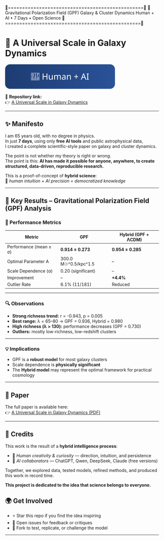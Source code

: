 🌌================================================🌌
🚀 Gravitational Polarization Field (GPF)
Galaxy & Cluster Dynamics
Human + AI • 7 Days • Open Science
🌌================================================🌌

# 🌌 A Universal Scale in Galaxy Dynamics
![Made with Human + AI](./badge.svg)


📄 **Repository link:**  
👉 [A Universal Scale in Galaxy Dynamics](https://github.com/marcofanavigator/A-Universal-Scale-in-Galaxy-Dynamics)

---

## ✨ Manifesto

I am 65 years old, with no degree in physics.  
In just **7 days**, using only **free AI tools** and public astrophysical data,  
I created a complete scientific-style paper on galaxy and cluster dynamics.  

The point is not whether my theory is right or wrong.  
The point is this: **AI has made it possible for anyone, anywhere, to create structured, data-driven, reproducible research.**  

This is a proof-of-concept of **hybrid science**:  
🤝 *human intuition + AI precision = democratized knowledge*  

---

## 🚀 Key Results – Gravitational Polarization Field (GPF) Analysis

### 🎯 Performance Metrics

| Metric                | GPF                 | Hybrid (GPF + ΛCDM) |
|------------------------|---------------------|----------------------|
| Performance (mean ± σ) | **0.914 ± 0.273**   | **0.954 ± 0.285**    |
| Optimal Parameter A    | 300.0 M☉^0.5/kpc^1.5 | –                   |
| Scale Dependence (α)   | 0.20 (significant)  | –                   |
| Improvement            | –                   | **+4.4%**            |
| Outlier Rate           | 6.1% (11/181)       | Reduced              |

---

### 🔍 Observations

- **Strong richness trend:** r = -0.943, p = 0.005  
- **Best range:** λ = 65–80 → GPF = 0.936, Hybrid = 0.980  
- **High richness (λ > 130):** performance decreases (GPF = 0.730)  
- **Outliers:** mostly low-richness, low-redshift clusters  

---

### 💡 Implications

- GPF is a **robust model** for most galaxy clusters  
- Scale dependence is **physically significant**  
- The **Hybrid model** may represent the optimal framework for practical cosmology  

---

## 📄 Paper

The full paper is available here:  
👉 [A Universal Scale in Galaxy Dynamics (PDF)](https://github.com/marcofanavigator/A-Universal-Scale-in-Galaxy-Dynamics/blob/main/A%20Universal%20Scale%20in%20Galaxy%20Dynamics.pdf)

---

## 🙏 Credits

This work is the result of a **hybrid intelligence process**:  
- 👤 *Human creativity & curiosity* — direction, intuition, and persistence  
- 🤖 *AI collaborators* — ChatGPT, Qwen, DeepSeek, Claude (free versions)  

Together, we explored data, tested models, refined methods, and produced this work in record time.  

**This project is dedicated to the idea that science belongs to everyone.** 

## 🌍 Get Involved
- ⭐ Star this repo if you find the idea inspiring
- 🐛 Open issues for feedback or critiques
- 🔄 Fork to test, replicate, or challenge the model

---
